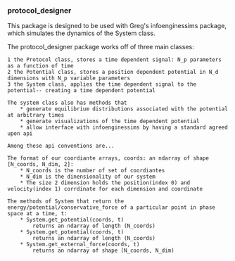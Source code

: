 ### protocol_designer

This package is designed to be used with Greg's infoenginessims package, which simulates the dynamics of the System class.

The protocol_designer package works off of three main classes:

    1 the Protocol class, stores a time dependent signal: N_p parameters as a function of time
    2 the Potential class, stores a position dependent potential in N_d dimensions with N_p variable parameters
    3 the System class, applies the time dependent signal to the potential-- creating a time dependent potential

    The system class also has methods that
        * generate equilibrium distributions associated with the potential at arbitrary times
        * generate visualizations of the time dependent potential
        * allow interface with infoenginessims by having a standard agreed upon api
    
    Among these api conventions are...
    
    The format of our coordiante arrays, coords: an ndarray of shape [N_coords, N_dim, 2]:
        * N_coords is the number of set of coordiantes
        * N_dim is the dinensionality of our system
        * The size 2 dimension holds the position(index 0) and velocity(index 1) corrdinate for each dimension and coordinate
    
    The methods of System that return the energy/potential/conservative_force of a particular point in phase space at a time, t:
        * System.get_potential(coords, t)
            returns an ndarray of length (N_coords)
        * System.get_potential(coords, t)
            returns an ndarray of length (N_coords)
        * System.get_external_force(coords, t)
            returns an ndarray of shape (N_coords, N_dim)

    

    

